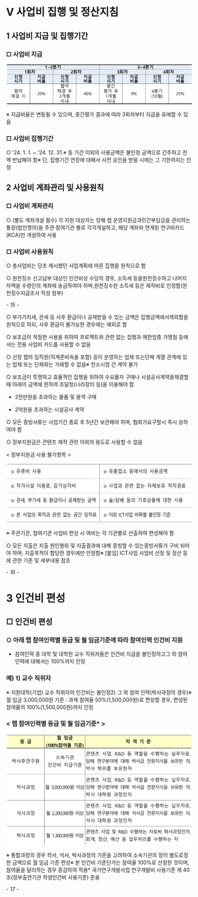 # Ⅴ 사업비 집행 및 정산지침

## 1 사업비 지급 및 집행기간

### □ 사업비 지급

![table 3](md_images\table_3.png)

※ 지급비율은 변동될 수 있으며, 중간평가 결과에 따라 3회차부터 지급을 유예할 수 있음

### □ 사업비 집행기간

○ ’24. 1. 1. ~ ’24. 12. 31.※ 동 기간 이외의 사용금액은 불인정 금액으로 간주하고 전액 반납해야 함※ 단, 집행기간 연장에 대해서 사전 승인을 받을 시에는 그 기한까지는 인정

## 2 사업비 계좌관리 및 사용원칙

### □ 사업비 계좌관리

○ (별도 계좌개설 필수) 각 지원 대상자는 당해 랩 운영지원금과민간부담금을 관리하는 통장(법인명의)을 주관·참여기관 별로 각각개설하고, 해당 계좌와 연계된 연구비카드(KCA)만 개설하여 사용

### □ 사업비 사용원칙

○ 총사업비는 당초 제시했던 사업계획에 따른 집행을 원칙으로 함

○ 원천징수 신고납부 대상인 인건비성 수당의 경우, 소득세 등을원천징수하고 나머지 차액을 수령인의 계좌에 송금하여야 하며,원천징수한 소득세 등은 제작비로 인정함(원천징수지급조서 작성 첨부)

_- 15 -_

○ 부가가치세, 관세 등 사후 환급이나 공제받을 수 있는 금액은 집행금액에서제외함을 원칙으로 하되, 사후 환급이 불가능한 경우에는 예외로 함

○ 보조금의 적정한 사용을 위하여 프로젝트와 관련 없는 집행과 제한업종 가맹점 등에서는 전용 사업비 카드를 사용할 수 없음

○ 선정 랩의 임직원(직계존비속을 포함) 등이 운영하는 업체 또는단체 계열 관계에 있는 업체 또는 단체와는 거래할 수 없음※ 컨소시엄 간 계약 불가

○ 보조금이 투명하고 효율적인 집행을 위하여 수요물자 구매나 시설공사계약을체결할 때 아래의 금액에 한하여 조달청(나라장터 등)을 이용해야 함

- 2천만원을 초과하는 물품 및 용역 구매

- 2억원을 초과하는 시설공사 계약

○ 모든 증빙서류는 사업기간 종료 후 5년간 보관해야 하며, 협회가요구할시 즉시 응하여야 함

○ 정부지원금은 콘텐츠 제작 관련 이외의 용도로 사용할 수 없음

< 정부지원금 사용 불가항목 >

![table 23](md_images\table_23.png)

※ 주관기관, 참여기관 사업비 편성 시 여비는 각 기관별로 산출하여 편성해야 함

○ 모든 지출은 지출 원인행위 및 지출결과에 대해 증빙할 수 있는증빙서류가 구비 되어야 하며, 지출목적이 합당한 경우에만 인정함※ [붙임] ICT사업 사업비 산정 및 정산 등에 관한 기준 및 세부내용 참조

_- 16 -_

# 3 인건비 편성

## □ 인건비 편성

### ○ 아래 랩 참여인력별 등급 및 월 임금기준에 따라 참여인력 인건비 지원

- 참여인력 중 대학 및 대학원 교수 직위자들은 인건비 지급을 불인정하고그 외 참여인력에 대해서는 100%까지 인정

### 예) 1) 교수 직위자

※ 지원대학(기업) 교수 직위자의 인건비는 불인정2) 그 외 참여 인력(박사과정의 경우)※ 월 임금 3,000,000원 기준 : 과제 참여율 50%(1,500,000원)로 편성할 경우, 편성된참여율의 100%(1,500,000원)까지 인정

### < 랩 참여인력별 등급 및 월 임금기준* >

![table 34](md_images\table_34.png)

※ 통합과정의 경우 학사, 석사, 박사과정의 기준을 고려하여 소속기관의 장이 별도로정한 금액으로 월 임금 기준 편성※ 본 인건비 기준단가는 참여율 100%로 산정한 것이며, 참여율을 달리하는 경우 증감하여 적용* 국가연구개발사업 연구개발비 사용기준 제 40조(정부출연기관 학생인건비 사용기준) 준용

_- 17 -_
